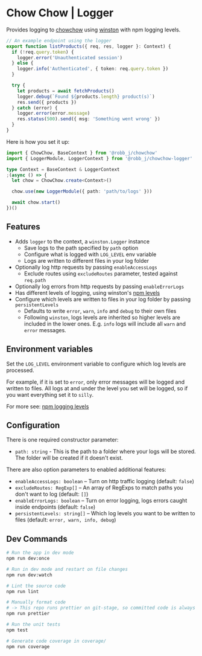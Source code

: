 # Chow Chow | Logger

Provides logging to [chowchow](https://github.com/robb-j/chowchow)
using [winston](https://npmjs.org/package/winston) with npm logging levels.

```ts
// An example endpoint using the logger
export function listProducts({ req, res, logger }: Context) {
  if (!req.query.token) {
    logger.error('Unauthenticated session')
  } else {
    logger.info('Authenticated', { token: req.query.token })
  }

  try {
    let products = await fetchProducts()
    logger.debug(`Found ${products.length} product(s)`)
    res.send({ products })
  } catch (error) {
    logger.error(error.message)
    res.status(500).send({ msg: 'Something went wrong' })
  }
}
```

Here is how you set it up:

```ts
import { ChowChow, BaseContext } from '@robb_j/chowchow'
import { LoggerModule, LoggerContext } from '@robb_j/chowchow-logger'

type Context = BaseContext & LoggerContext
;(async () => {
  let chow = ChowChow.create<Context>()

  chow.use(new LoggerModule({ path: 'path/to/logs' }))

  await chow.start()
})()
```

## Features

- Adds `logger` to the context, a `winston.Logger` instance
  - Save logs to the path specified by `path` option
  - Configure what is logged with `LOG_LEVEL` env variable
  - Logs are written to different files in your log folder
- Optionally log http requests by passing `enableAccessLogs`
  - Exclude routes using `excludeRoutes` parameter, tested against `req.path`
- Optionally log errors from http requests by passing `enableErrorLogs`
- Has different levels of logging, using winston's [npm levels](https://github.com/winstonjs/winston#logging-levels)
- Configure which levels are written to files in your log folder by passing `persistentLevels`
  - Defaults to write `error`, `warn`, `info` and `debug` to their own files
  - Following `winston`, logs levels are inherited so higher levels are included in the lower ones.
    E.g. `info` logs will include all `warn` and `error` messages.

## Environment variables

Set the `LOG_LEVEL` environment variable to configure which log levels are processed.

For example, if it is set to `error`, only error messages will be logged and written to files.
All logs at and under the level you set will be logged, so if you want everything set it to `silly`.

For more see: [npm logging levels](https://github.com/winstonjs/winston#using-logging-levels)

## Configuration

There is one required constructor parameter:

- `path: string` - This is the path to a folder where your logs will be stored. The folder will be created if it doesn't exist.

There are also option parameters to enabled additional features:

- `enableAccessLogs: boolean` – Turn on http traffic logging (default: `false`)
- `excludeRoutes: RegExp[]` – An array of RegExps to match paths you don't want to log (default: `[]`)
- `enableErrorLogs: boolean` – Turn on error logging, logs errors caught inside endpoints (default: `false`)
- `persistentLevels: string[]` – Which log levels you want to be written to files (default: `error, warn, info, debug`)

## Dev Commands

```bash
# Run the app in dev mode
npm run dev:once

# Run in dev mode and restart on file changes
npm run dev:watch

# Lint the source code
npm run lint

# Manually format code
# -> This repo runs prettier on git-stage, so committed code is always formatted
npm run prettier

# Run the unit tests
npm test

# Generate code coverage in coverage/
npm run coverage
```
